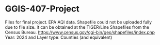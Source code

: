 # GGIS-407-Project
Files for final project. EPA AQI data. Shapefile could not be uploaded fully due to file size. It can be obtained at the TIGER/Line Shapefiles from the Census Bureau. https://www.census.gov/cgi-bin/geo/shapefiles/index.php Year: 2024 and Layer type: Counties (and equivalent)
